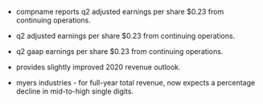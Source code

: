 - compname reports q2 adjusted earnings per share $0.23 from continuing operations.

- q2 adjusted earnings per share $0.23 from continuing operations.

- q2 gaap earnings per share $0.23 from continuing operations.

- provides slightly improved 2020 revenue outlook.

- myers industries - for full-year total revenue, now expects a percentage decline in mid-to-high single digits.
